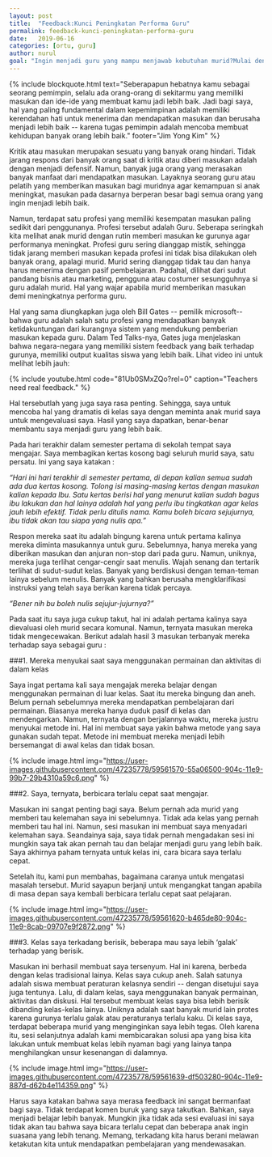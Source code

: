 ```yaml
---
layout: post
title:  "Feedback:Kunci Peningkatan Performa Guru"
permalink: feedback-kunci-peningkatan-performa-guru
date:   2019-06-16
categories: [ortu, guru]
author: nurul
goal: "Ingin menjadi guru yang mampu menjawab kebutuhan murid?Mulai dengan menerapkan teknik ini di kelas."
---
```


{% include blockquote.html
text="Seberapapun hebatnya kamu sebagai seorang pemimpin, selalu ada orang-orang di sekitarmu yang memiliki masukan dan ide-ide yang membuat kamu jadi lebih baik. Jadi bagi saya, hal yang paling fundamental dalam kepemimpinan adalah memiliki kerendahan hati untuk menerima dan mendapatkan masukan dan berusaha menjadi lebih baik -- karena tugas pemimpin adalah mencoba membuat kehidupan banyak orang lebih baik."
footer="Jim Yong Kim"
%}

Kritik atau masukan merupakan sesuatu yang banyak orang hindari. Tidak jarang respons dari banyak orang saat di kritik atau diberi masukan adalah dengan menjadi defensif. Namun, banyak juga orang yang merasakan banyak manfaat dari mendapatkan masukan. Layaknya seorang guru atau pelatih yang memberikan masukan bagi muridnya agar kemampuan si anak meningkat, masukan pada dasarnya berperan besar bagi semua orang yang ingin menjadi lebih baik. 

Namun, terdapat satu profesi yang memiliki kesempatan masukan paling sedikit dari penggunanya. Profesi tersebut adalah Guru. Seberapa seringkah kita melihat anak murid dengan rutin memberi masukan ke gurunya agar performanya meningkat. Profesi guru sering dianggap mistik, sehingga tidak jarang memberi masukan kepada profesi ini tidak bisa dilakukan oleh banyak orang, apalagi murid. Murid sering dianggap tidak tau dan hanya harus menerima dengan pasif pembelajaran. Padahal, dilihat dari sudut pandang bisnis atau marketing, pengguna atau costumer sesungguhnya si guru adalah murid. Hal yang wajar apabila murid memberikan masukan demi meningkatnya performa guru.  

Hal yang sama diungkapkan juga oleh Bill Gates -- pemilik microsoft-- bahwa guru adalah salah satu profesi yang mendapatkan banyak ketidakuntungan dari kurangnya sistem yang mendukung pemberian masukan kepada guru. Dalam Ted Talks-nya, Gates juga menjelaskan bahwa negara-negara yang memiliki sistem feedback yang baik terhadap gurunya, memiliki output kualitas siswa yang lebih baik. Lihat video ini untuk melihat lebih jauh: 

{% include youtube.html
            code="81Ub0SMxZQo?rel=0"
            caption="Teachers need real feedback." %}

Hal tersebutlah yang juga saya rasa penting. Sehingga, saya untuk mencoba hal yang dramatis di kelas saya dengan meminta anak murid saya untuk mengevaluasi saya. Hasil yang saya dapatkan, benar-benar membantu saya menjadi guru yang lebih baik. 

Pada hari terakhir dalam semester pertama di sekolah tempat saya mengajar. Saya membagikan kertas kosong bagi seluruh murid saya, satu persatu.  Ini yang saya katakan : 

_“Hari ini hari terakhir di semester pertama, di depan kalian semua sudah ada dua kertas kosong. Tolong isi masing-masing kertas dengan masukan kalian kepada Ibu. Satu kertas berisi hal yang menurut kalian sudah bagus ibu lakukan dan hal lainya adalah hal yang perlu ibu tingkatkan agar kelas jauh lebih efektif. Tidak perlu ditulis nama. Kamu boleh bicara sejujurnya, ibu tidak akan tau siapa yang nulis apa.”_

Respon mereka saat itu adalah bingung karena untuk pertama kalinya mereka diminta masukannya untuk guru. Sebelumnya, hanya mereka yang diberikan masukan dan anjuran non-stop dari pada guru.  Namun, uniknya, mereka juga terlihat cengar-cengir saat menulis. Wajah senang dan tertarik terlihat di sudut-sudut kelas. Banyak yang berdiskusi dengan teman-teman lainya sebelum menulis. Banyak yang bahkan berusaha mengklarifikasi instruksi yang telah saya berikan karena tidak percaya.
 
_“Bener nih bu boleh nulis sejujur-jujurnya?”_

Pada saat itu saya juga cukup takut, hal ini adalah pertama kalinya saya dievaluasi oleh murid secara komunal. Namun, ternyata masukan mereka tidak mengecewakan. Berikut adalah hasil 3 masukan terbanyak mereka terhadap saya sebagai guru : 


###1. Mereka menyukai saat saya menggunakan permainan dan aktivitas di dalam kelas

Saya ingat pertama kali saya mengajak mereka belajar dengan menggunakan permainan di luar kelas. Saat itu mereka bingung dan aneh. Belum pernah sebelumnya mereka mendapatkan pembelajaran dari permainan. Biasanya mereka hanya duduk pasif di kelas dan mendengarkan. Namun, ternyata dengan berjalannya waktu, mereka justru menyukai metode ini. Hal ini membuat saya yakin bahwa metode yang saya gunakan sudah tepat. Metode ini membuat mereka menjadi lebih bersemangat di awal kelas dan tidak bosan. 

{% include image.html
img="https://user-images.githubusercontent.com/47235778/59561570-55a06500-904c-11e9-99b7-29b4310a59c6.png"
%}


###2. Saya, ternyata, berbicara terlalu cepat saat mengajar.  

Masukan ini sangat penting bagi saya. Belum pernah ada murid yang memberi tau kelemahan saya ini sebelumnya. Tidak ada kelas yang pernah memberi tau hal ini. Namun, sesi masukan ini membuat saya menyadari kelemahan saya. Seandainya saja, saya tidak pernah mengadakan sesi ini mungkin saya tak akan pernah tau dan belajar menjadi guru yang lebih baik. Saya akhirnya paham ternyata untuk kelas ini, cara bicara saya terlalu cepat. 

Setelah itu, kami pun membahas, bagaimana caranya untuk mengatasi masalah tersebut. Murid sayapun berjanji untuk mengangkat tangan apabila di masa depan saya kembali berbicara terlalu cepat saat pelajaran. 

{% include image.html
img="https://user-images.githubusercontent.com/47235778/59561620-b465de80-904c-11e9-8cab-09707e9f2872.png"
%}


###3. Kelas saya terkadang berisik, beberapa mau saya lebih ‘galak’ terhadap yang berisik. 

Masukan ini berhasil membuat saya tersenyum. Hal ini karena, berbeda dengan kelas tradisional lainya. Kelas saya cukup aneh. Salah satunya adalah siswa membuat peraturan kelasnya sendiri -- dengan disetujui saya juga tentunya. Lalu, di dalam kelas, saya menggunakan banyak permainan, aktivitas dan diskusi. Hal tersebut membuat kelas saya bisa lebih berisik dibanding kelas-kelas lainya. Uniknya adalah saat banyak murid lain protes karena gurunya terlalu galak atau peraturanya terlalu kaku. Di kelas saya, terdapat beberapa murid yang menginginkan saya lebih tegas. Oleh karena itu, sesi selanjutnya adalah kami membicarakan solusi apa yang bisa kita lakukan untuk membuat kelas lebih nyaman bagi yang lainya tanpa menghilangkan unsur kesenangan di dalamnya. 

{% include image.html
img="https://user-images.githubusercontent.com/47235778/59561639-df503280-904c-11e9-887d-d62b4e114359.png"
%}

Harus saya katakan bahwa saya merasa feedback ini sangat bermanfaat bagi saya. Tidak terdapat komen buruk yang saya takutkan. Bahkan, saya menjadi belajar lebih banyak. Mungkin jika tidak ada sesi evaluasi ini saya tidak akan tau bahwa saya bicara terlalu cepat dan beberapa anak ingin suasana yang lebih tenang. Memang, terkadang kita harus berani melawan ketakutan kita untuk mendapatkan pembelajaran yang mendewasakan. 



